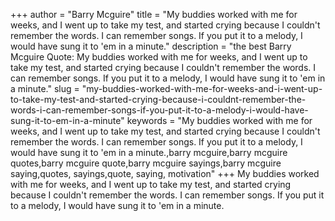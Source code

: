 +++
author = "Barry Mcguire"
title = "My buddies worked with me for weeks, and I went up to take my test, and started crying because I couldn't remember the words. I can remember songs. If you put it to a melody, I would have sung it to 'em in a minute."
description = "the best Barry Mcguire Quote: My buddies worked with me for weeks, and I went up to take my test, and started crying because I couldn't remember the words. I can remember songs. If you put it to a melody, I would have sung it to 'em in a minute."
slug = "my-buddies-worked-with-me-for-weeks-and-i-went-up-to-take-my-test-and-started-crying-because-i-couldnt-remember-the-words-i-can-remember-songs-if-you-put-it-to-a-melody-i-would-have-sung-it-to-em-in-a-minute"
keywords = "My buddies worked with me for weeks, and I went up to take my test, and started crying because I couldn't remember the words. I can remember songs. If you put it to a melody, I would have sung it to 'em in a minute.,barry mcguire,barry mcguire quotes,barry mcguire quote,barry mcguire sayings,barry mcguire saying,quotes, sayings,quote, saying, motivation"
+++
My buddies worked with me for weeks, and I went up to take my test, and started crying because I couldn't remember the words. I can remember songs. If you put it to a melody, I would have sung it to 'em in a minute.
